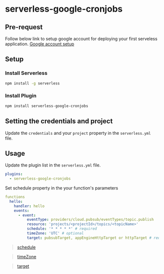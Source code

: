 # serverless-google-cronjobs

## Pre-request
Follow below link to setup google account for deploying your first serveless application. [Google account setup](https://www.serverless.com/framework/docs/providers/google/guide/credentials/)

## Setup

### Install Serverless
```bash
npm install -g serverless
```
### Install Plugin
```bash
npm install serverless-google-cronjobs
```

## Setting the credentials and project
Update the ``credentials`` and your ``project`` property in the ``serverless.yml`` file.

## Usage

Update the plugin list in the ``serverless.yml`` file.
```yaml
plugins:
  - serverless-google-cronjobs
```
Set schedule property in the your function's parameters
```yaml
functions
  hello:
    handler: hello
    events:
      - event:
          eventType: providers/cloud.pubsub/eventTypes/topic.publish
          resource: 'projects/<projectId>/topics/<topicName>'
          schedule: '* * * * *' # required
          timeZone: 'UTC' # optional
          target: pubsubTarget, appEngineHttpTarget or httpTarget # required
```

>[schedule](https://cloud.google.com/scheduler/docs/configuring/cron-job-schedules)

>[timeZone](https://cloud.google.com/dataprep/docs/html/Supported-Time-Zone-Values_66194188#american-time-zones)

>[target](hhttps://cloud.google.com/scheduler/docs/reference/rest/v1/projects.locations.jobs?hl=pt-br)
